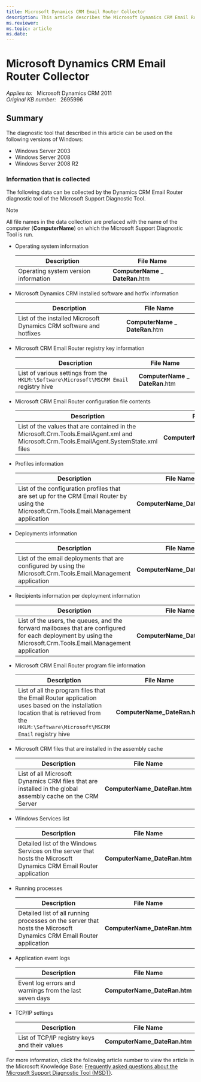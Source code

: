 ```yaml
---
title: Microsoft Dynamics CRM Email Router Collector
description: This article describes the Microsoft Dynamics CRM Email Router Collector.
ms.reviewer: 
ms.topic: article 
ms.date: 
---
```

# Microsoft Dynamics CRM Email Router Collector

_Applies to:_ &nbsp; Microsoft Dynamics CRM 2011  
_Original KB number:_ &nbsp; 2695996

## Summary

The diagnostic tool that described in this article can be used on the following versions of Windows:

- Windows Server 2003
- Windows Server 2008
- Windows Server 2008 R2

### Information that is collected

The following data can be collected by the Dynamics CRM Email Router diagnostic tool of the Microsoft Support Diagnostic Tool.

> [!NOTE]
> All file names in the data collection are prefaced with the name of the computer (**ComputerName**) on which the Microsoft Support Diagnostic Tool is run.

- Operating system information

    | Description| File Name |
    |---|---|
    |Operating system version information| **ComputerName** _ **DateRan**.htm|

- Microsoft Dynamics CRM installed software and hotfix information

    | Description| File Name |
    |---|---|
    |List of the installed Microsoft Dynamics CRM software and hotfixes| **ComputerName** _ **DateRan**.htm|

- Microsoft CRM Email Router registry key information

    | Description| File Name |
    |---|---|
    |List of various settings from the `HKLM:\Software\Microsoft\MSCRM Email` registry hive| **ComputerName** _ **DateRan**.htm|

- Microsoft CRM Email Router configuration file contents

    | Description| File Name |
    |---|---|
    |List of the values that are contained in the Microsoft.Crm.Tools.EmailAgent.xml and Microsoft.Crm.Tools.EmailAgent.SystemState.xml files| **ComputerName_DateRan.htm** |

- Profiles information

    | Description| File Name |
    |---|---|
    |List of the configuration profiles that are set up for the CRM Email Router by using the Microsoft.Crm.Tools.Email.Management application| **ComputerName_DateRan.htm** |

- Deployments information

    | Description| File Name |
    |---|---|
    |List of the email deployments that are configured by using the Microsoft.Crm.Tools.Email.Management application| **ComputerName_DateRan.htm** |

- Recipients information per deployment information

    | Description| File Name |
    |---|---|
    |List of the users, the queues, and the forward mailboxes that are configured for each deployment by using the Microsoft.Crm.Tools.Email.Management application| **ComputerName_DateRan.htm** |

- Microsoft CRM Email Router program file information

    | Description| File Name |
    |---|---|
    |List of all the program files that the Email Router application uses based on the installation location that is retrieved from the `HKLM:\Software\Microsoft\MSCRM Email` registry hive| **ComputerName_DateRan.htm** |

- Microsoft CRM files that are installed in the assembly cache

    | Description| File Name |
    |---|---|
    |List of all Microsoft Dynamics CRM files that are installed in the global assembly cache on the CRM Server| **ComputerName_DateRan.htm** |

- Windows Services list

    | Description| File Name |
    |---|---|
    |Detailed list of the Windows Services on the server that hosts the Microsoft Dynamics CRM Email Router application| **ComputerName_DateRan.htm** |

- Running processes

    | Description| File Name |
    |---|---|
    |Detailed list of all running processes on the server that hosts the Microsoft Dynamics CRM Email Router application| **ComputerName_DateRan.htm** |

- Application event logs

    | Description| File Name |
    |---|---|
    |Event log errors and warnings from the last seven days| **ComputerName_DateRan.htm** |

- TCP/IP settings

    | Description| File Name |
    |---|---|
    |List of TCP/IP registry keys and their values| **ComputerName_DateRan.htm** |

For more information, click the following article number to view the article in the Microsoft Knowledge Base: [Frequently asked questions about the Microsoft Support Diagnostic Tool (MSDT)](https://support.microsoft.com/help/926079).
